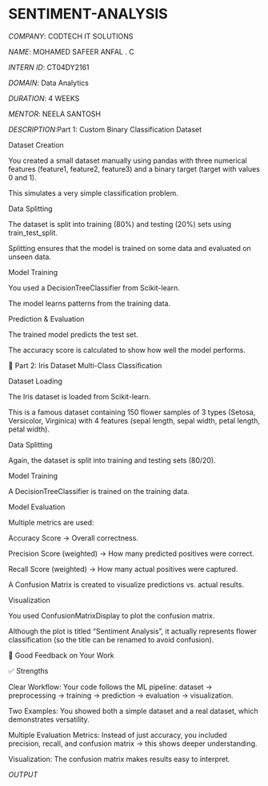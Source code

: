 # SENTIMENT-ANALYSIS

*COMPANY*: CODTECH IT SOLUTIONS

*NAME*: MOHAMED SAFEER ANFAL . C

*INTERN ID*: CT04DY2161

*DOMAIN*: Data Analytics

*DURATION*: 4 WEEKS

*MENTOR*: NEELA SANTOSH

*DESCRIPTION*:Part 1: Custom Binary Classification Dataset

Dataset Creation

You created a small dataset manually using pandas with three numerical features (feature1, feature2, feature3) and a binary target (target with values 0 and 1).

This simulates a very simple classification problem.

Data Splitting

The dataset is split into training (80%) and testing (20%) sets using train_test_split.

Splitting ensures that the model is trained on some data and evaluated on unseen data.

Model Training

You used a DecisionTreeClassifier from Scikit-learn.

The model learns patterns from the training data.

Prediction & Evaluation

The trained model predicts the test set.

The accuracy score is calculated to show how well the model performs.

🔹 Part 2: Iris Dataset Multi-Class Classification

Dataset Loading

The Iris dataset is loaded from Scikit-learn.

This is a famous dataset containing 150 flower samples of 3 types (Setosa, Versicolor, Virginica) with 4 features (sepal length, sepal width, petal length, petal width).

Data Splitting

Again, the dataset is split into training and testing sets (80/20).

Model Training

A DecisionTreeClassifier is trained on the training data.

Model Evaluation

Multiple metrics are used:

Accuracy Score → Overall correctness.

Precision Score (weighted) → How many predicted positives were correct.

Recall Score (weighted) → How many actual positives were captured.

A Confusion Matrix is created to visualize predictions vs. actual results.

Visualization

You used ConfusionMatrixDisplay to plot the confusion matrix.

Although the plot is titled “Sentiment Analysis”, it actually represents flower classification (so the title can be renamed to avoid confusion).

📌 Good Feedback on Your Work

✅ Strengths

Clear Workflow: Your code follows the ML pipeline: dataset → preprocessing → training → prediction → evaluation → visualization.

Two Examples: You showed both a simple dataset and a real dataset, which demonstrates versatility.

Multiple Evaluation Metrics: Instead of just accuracy, you included precision, recall, and confusion matrix → this shows deeper understanding.

Visualization: The confusion matrix makes results easy to interpret.

*OUTPUT*

